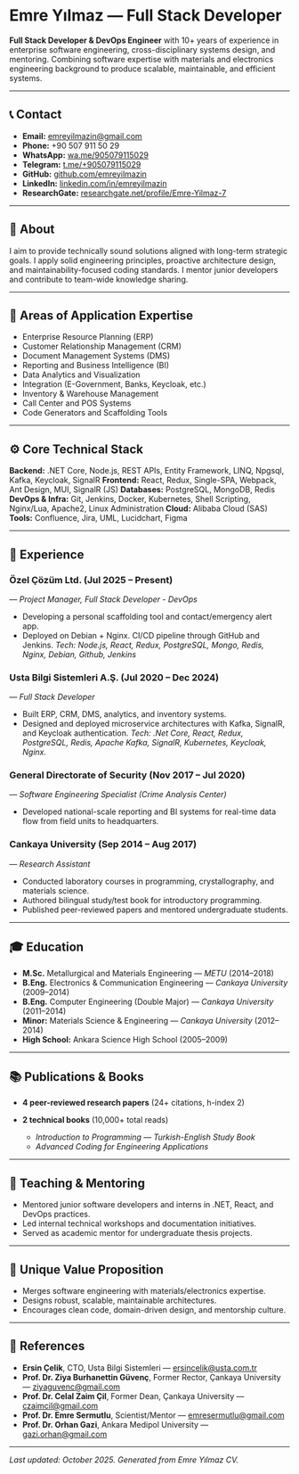 # Emre Yılmaz — Full Stack Developer

**Full Stack Developer & DevOps Engineer** with 10+ years of experience in enterprise software engineering, cross-disciplinary systems design, and mentoring. Combining software expertise with materials and electronics engineering background to produce scalable, maintainable, and efficient systems.

---

## 📞 Contact

* **Email:** [emreyilmazin@gmail.com](mailto:emreyilmazin@gmail.com)
* **Phone:** +90 507 911 50 29
* **WhatsApp:** [wa.me/905079115029](https://wa.me/905079115029)
* **Telegram:** [t.me/+905079115029](https://t.me/+905079115029)
* **GitHub:** [github.com/emreyilmazin](https://github.com/emreyilmaz)
* **LinkedIn:** [linkedin.com/in/emreyilmazin](https://linkedin.com/in/emreyilmazin)
* **ResearchGate:** [researchgate.net/profile/Emre-Yilmaz-7](https://www.researchgate.net/profile/Emre-Yilmaz-7)

---

## 🧭 About

I aim to provide technically sound solutions aligned with long-term strategic goals. I apply solid engineering principles, proactive architecture design, and maintainability-focused coding standards. I mentor junior developers and contribute to team-wide knowledge sharing.

---

## 🧩 Areas of Application Expertise

* Enterprise Resource Planning (ERP)
* Customer Relationship Management (CRM)
* Document Management Systems (DMS)
* Reporting and Business Intelligence (BI)
* Data Analytics and Visualization
* Integration (E-Government, Banks, Keycloak, etc.)
* Inventory & Warehouse Management
* Call Center and POS Systems
* Code Generators and Scaffolding Tools

---

## ⚙️ Core Technical Stack

**Backend:** .NET Core, Node.js, REST APIs, Entity Framework, LINQ, Npgsql, Kafka, Keycloak, SignalR
**Frontend:** React, Redux, Single-SPA, Webpack, Ant Design, MUI, SignalR (JS)
**Databases:** PostgreSQL, MongoDB, Redis
**DevOps & Infra:** Git, Jenkins, Docker, Kubernetes, Shell Scripting, Nginx/Lua, Apache2, Linux Administration
**Cloud:** Alibaba Cloud (SAS)
**Tools:** Confluence, Jira, UML, Lucidchart, Figma

---

## 💼 Experience

### Özel Çözüm Ltd. (Jul 2025 – Present) 
— *Project Manager, Full Stack Developer - DevOps*

* Developing a personal scaffolding tool and contact/emergency alert app.
* Deployed on Debian + Nginx. CI/CD pipeline through GitHub and Jenkins.
*Tech: Node.js, React, Redux, PostgreSQL, Mongo, Redis, Nginx, Debian, Github, Jenkins*

### Usta Bilgi Sistemleri A.Ş. (Jul 2020 – Dec 2024)
— *Full Stack Developer*

* Built ERP, CRM, DMS, analytics, and inventory systems.
* Designed and deployed microservice architectures with Kafka, SignalR, and Keycloak authentication.
*Tech: .Net Core, React, Redux, PostgreSQL, Redis, Apache Kafka, SignalR, Kubernetes, Keycloak, Nginx.*

### General Directorate of Security (Nov 2017 – Jul 2020)
— *Software Engineering Specialist (Crime Analysis Center)*

* Developed national-scale reporting and BI systems for real-time data flow from field units to headquarters.

### Cankaya University (Sep 2014 – Aug 2017)
— *Research Assistant*

* Conducted laboratory courses in programming, crystallography, and materials science.
* Authored bilingual study/test book for introductory programming.
* Published peer-reviewed papers and mentored undergraduate students.

---

## 🎓 Education

* **M.Sc.** Metallurgical and Materials Engineering — *METU* (2014–2018)
* **B.Eng.** Electronics & Communication Engineering — *Cankaya University* (2009–2014)
* **B.Eng.** Computer Engineering (Double Major) — *Cankaya University* (2011–2014)
* **Minor:** Materials Science & Engineering — *Cankaya University* (2012–2014)
* **High School:** Ankara Science High School (2005–2009)

---

## 📚 Publications & Books

* **4 peer-reviewed research papers** (24+ citations, h-index 2)
* **2 technical books** (10,000+ total reads)

  * *Introduction to Programming — Turkish-English Study Book*
  * *Advanced Coding for Engineering Applications*

---

## 🧠 Teaching & Mentoring

* Mentored junior software developers and interns in .NET, React, and DevOps practices.
* Led internal technical workshops and documentation initiatives.
* Served as academic mentor for undergraduate thesis projects.

---

## 🧭 Unique Value Proposition

* Merges software engineering with materials/electronics expertise.
* Designs robust, scalable, maintainable architectures.
* Encourages clean code, domain-driven design, and mentorship culture.

---

## 📇 References

* **Ersin Çelik**, CTO, Usta Bilgi Sistemleri — [ersincelik@usta.com.tr](mailto:ersincelik@usta.com.tr)
* **Prof. Dr. Ziya Burhanettin Güvenç**, Former Rector, Çankaya University — [ziyaguvenc@gmail.com](mailto:ziyaguvenc@gmail.com)
* **Prof. Dr. Celal Zaim Çil**, Former Dean, Çankaya University — [czaimcil@gmail.com](mailto:czaimcil@gmail.com)
* **Prof. Dr. Emre Sermutlu**, Scientist/Mentor — [emresermutlu@gmail.com](mailto:emresermutlu@gmail.com)
* **Prof. Dr. Orhan Gazi**, Ankara Medipol University — [gazi.orhan@gmail.com](mailto:gazi.orhan@gmail.com)

---

*Last updated: October 2025. Generated from Emre Yılmaz CV.*

